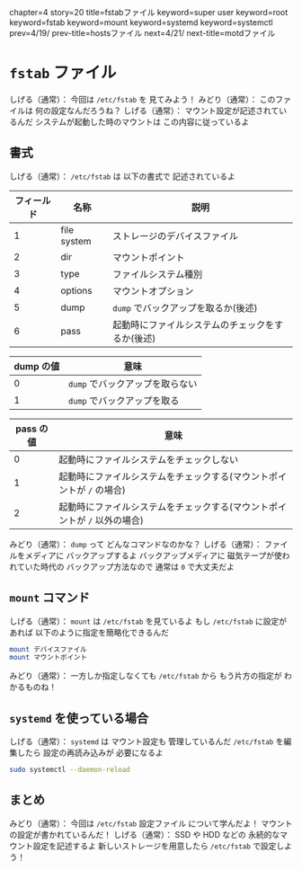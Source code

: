 chapter=4
story=20
title=fstabファイル
keyword=super user
keyword=root
keyword=fstab
keyword=mount
keyword=systemd
keyword=systemctl
prev=4/19/
prev-title=hostsファイル
next=4/21/
next-title=motdファイル

# `fstab` ファイル

しげる（通常）：
  今回は `/etc/fstab` を
  見てみよう！
みどり（通常）：
  このファイルは
  何の設定なんだろうね？
しげる（通常）：
  マウント設定が記述されているんだ
  システムが起動した時のマウントは
  この内容に従っているよ

## 書式

しげる（通常）：
  `/etc/fstab` は
  以下の書式で
  記述されているよ

フィールド | 名称        | 説明
---------- | ----------- | ----
1          | file system | ストレージのデバイスファイル
2          | dir         | マウントポイント
3          | type        | ファイルシステム種別
4          | options     | マウントオプション
5          | dump        | `dump` でバックアップを取るか(後述)
6          | pass        | 起動時にファイルシステムのチェックをするか(後述)

dump の値 | 意味
--------- | ----
0         | `dump` でバックアップを取らない
1         | `dump` でバックアップを取る

pass の値 | 意味
--------- | ----
0         | 起動時にファイルシステムをチェックしない
1         | 起動時にファイルシステムをチェックする(マウントポイントが `/` の場合)
2         | 起動時にファイルシステムをチェックする(マウントポイントが `/` 以外の場合)

みどり（通常）：
  `dump` って
  どんなコマンドなのかな？
しげる（通常）：
  ファイルをメディアに
  バックアップするよ
  バックアップメディアに
  磁気テープが使われていた時代の
  バックアップ方法なので
  通常は `0` で大丈夫だよ

## `mount` コマンド

しげる（通常）：
  `mount` は `/etc/fstab` を見ているよ
  もし `/etc/fstab` に設定があれば
  以下のように指定を簡略化できるんだ

```bash
mount デバイスファイル
mount マウントポイント
```

みどり（通常）：
  一方しか指定しなくても
  `/etc/fstab` から
  もう片方の指定が
  わかるものね！

## `systemd` を使っている場合

しげる（通常）：
  `systemd` は
  マウント設定も
  管理しているんだ
  `/etc/fstab` を編集したら
  設定の再読み込みが
  必要になるよ

```bash
sudo systemctl --daemon-reload
```

## まとめ

みどり（通常）：
  今回は `/etc/fstab` 設定ファイル
  について学んだよ！
  マウントの設定が書かれているんだ！
しげる（通常）：
  SSD や HDD などの
  永続的なマウント設定を記述するよ
  新しいストレージを用意したら
  `/etc/fstab` で設定しよう！

